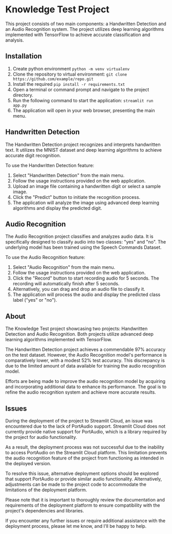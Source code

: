 # Knowledge Test Project

This project consists of two main components: a Handwritten Detection and an Audio Recognition system. The project utilizes deep learning algorithms implemented with TensorFlow to achieve accurate classification and analysis.

## Installation

1. Create python environment `python -m venv virtualenv`
2. Clone the repository to virtual environment: `git clone https://github.com/example/repo.git`
3. Install the required `pip install -r requirements.txt`
4. Open a terminal or command prompt and navigate to the project directory.
5. Run the following command to start the application: `streamlit run app.py`
6. The application will open in your web browser, presenting the main menu.

## Handwritten Detection

The Handwritten Detection project recognizes and interprets handwritten text. It utilizes the MNIST dataset and deep learning algorithms to achieve accurate digit recognition.

To use the Handwritten Detection feature:

1. Select "Handwritten Detection" from the main menu.
2. Follow the usage instructions provided on the web application.
3. Upload an image file containing a handwritten digit or select a sample image.
4. Click the "Predict" button to initiate the recognition process.
5. The application will analyze the image using advanced deep learning algorithms and display the predicted digit.

## Audio Recognition

The Audio Recognition project classifies and analyzes audio data. It is specifically designed to classify audio into two classes: "yes" and "no". The underlying model has been trained using the Speech Commands Dataset.

To use the Audio Recognition feature:

1. Select "Audio Recognition" from the main menu.
2. Follow the usage instructions provided on the web application.
3. Click the "Record" button to start recording audio for 5 seconds. The recording will automatically finish after 5 seconds.
4. Alternatively, you can drag and drop an audio file to classify it.
5. The application will process the audio and display the predicted class label ("yes" or "no").

## About

The Knowledge Test project showcasing two projects: Handwritten Detection and Audio Recognition. Both projects utilize advanced deep learning algorithms implemented with TensorFlow.

The Handwritten Detection project achieves a commendable 97% accuracy on the test dataset. However, the Audio Recognition model's performance is comparatively lower, with a modest 52% test accuracy. This discrepancy is due to the limited amount of data available for training the audio recognition model.

Efforts are being made to improve the audio recognition model by acquiring and incorporating additional data to enhance its performance. The goal is to refine the audio recognition system and achieve more accurate results.


## Issues

During the deployment of the project to Streamlit Cloud, an issue was encountered due to the lack of PortAudio support. Streamlit Cloud does not currently provide native support for PortAudio, which is a library required by the project for audio functionality.

As a result, the deployment process was not successful due to the inability to access PortAudio on the Streamlit Cloud platform. This limitation prevents the audio recognition feature of the project from functioning as intended in the deployed version.

To resolve this issue, alternative deployment options should be explored that support PortAudio or provide similar audio functionality. Alternatively, adjustments can be made to the project code to accommodate the limitations of the deployment platform.

Please note that it is important to thoroughly review the documentation and requirements of the deployment platform to ensure compatibility with the project's dependencies and libraries.

If you encounter any further issues or require additional assistance with the deployment process, please let me know, and I'll be happy to help.
